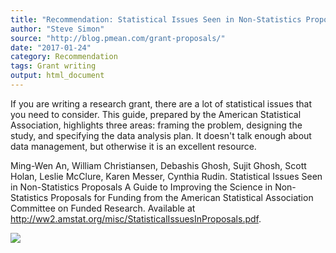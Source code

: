```yaml
---
title: "Recommendation: Statistical Issues Seen in Non-Statistics Proposals"
author: "Steve Simon"
source: "http://blog.pmean.com/grant-proposals/"
date: "2017-01-24"
category: Recommendation
tags: Grant writing
output: html_document
---
```


If you are writing a research grant, there are a lot of statistical
issues that you need to consider. This guide, prepared by the American
Statistical Association, highlights three areas: framing the problem,
designing the study, and specifying the data analysis plan. It doesn't
talk enough about data management, but otherwise it is an excellent
resource.

<!---More--->

Ming-Wen An, William Christiansen, Debashis Ghosh, Sujit Ghosh, Scott
Holan, Leslie McClure, Karen Messer, Cynthia Rudin. Statistical Issues
Seen in Non-Statistics Proposals A Guide to Improving the Science in
Non-Statistics Proposals for Funding from the American Statistical
Association Committee on Funded Research. Available at
<http://ww2.amstat.org/misc/StatisticalIssuesInProposals.pdf>.

![](http://www.pmean.com/images/grant-proposals01.png)




